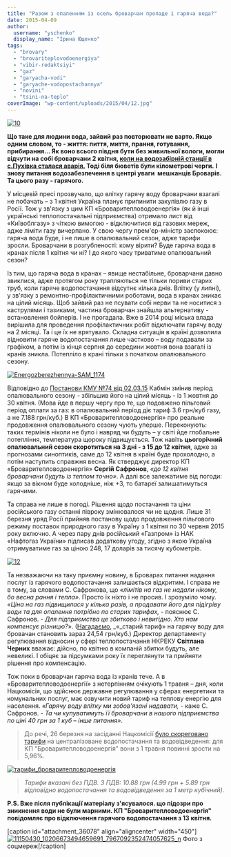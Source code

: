 ```yaml
---
title: "Разом з опаленням із осель броварчан пропаде і гаряча вода?"
date: 2015-04-09
author: 
  username: "yschenko"
  display_name: "Ірина Ющенко"
tags: 
  - "brovary"
  - "brovariteplovodoenergiya"
  - "vibir-redaktsiyi"
  - "gaz"
  - "garyacha-vodi"
  - "garyache-vodopostachannya"
  - "novini"
  - "tsini-na-teplo"
coverImage: "wp-content/uploads/2015/04/12.jpg"
---
```


[![10](https://mpz.brovary.org/wp-content/uploads/2015/04/10.jpg)](https://mpz.brovary.org/wp-content/uploads/2015/04/10.jpg)

**Що таке для людини вода, зайвий раз повторювати не варто. Якщо одним словом, то - життя: пиття, миття, прання, готування, прибирання... Як воно всього півдня бути без живильної вологи, могли відчути на собі броварчани 2 квітня, [коли на водозабірній станції в с.Пухівка сталася аварія.](https://mpz.brovary.org/brovari-bez-vodi-shho-stalosya-i-koli-dzherelo-zhittya-povernetsya-v-krani/) Тоді біля бюветів були кілометрові черги.** **І знову питання водозабезпечення в центрі уваги  мешканців Броварів. Та цього разу - гарячого.**

У місцевій пресі прозвучало, що влітку гарячу воду броварчани взагалі не побачать – з 1 квітня Україна планує припинити закупівлю газу в Росії. Тож у зв'язку з цим КП «Броваритепловодоенергія» (як й інші українські теплопостачальні підприємства) отримало лист від «Київоблгазу» з чіткою вимогою - відключитися від газових мереж, адже ліміти газу вичерпано. У свою чергу прем'єр-міністр заспокоює: гаряча вода буде, і не лише в опалювальний сезон, адже тарифи зросли. Броварчани в розгубленості: кому вірити? Буде гаряча вода в кранах після 1 квітня чи ні? І до якого часу триватиме опалювальний сезон?

Із тим, що гаряча вода в кранах – явище нестабільне, броварчани давно звиклися, адже протягом року трапляються не тільки пориви старих труб, коли гаряче водопостачання відсутнє кілька днів. Влітку (у липні), у зв'язку з ремонтно-профілактичними роботами, вода в кранах зникає на цілий місяць. Щоб зайвий раз не псувати собі нерви та не носитися з каструлями і тазиками, частина броварчан знайшла альтернативу - встановлення бойлерів. І не прогадала. Вже в 2014 році міська влада вирішила для проведення профілактичних робіт відключати гарячу воду на 2 місяці. Та і це їх не врятувало. Складна ситуація в країні дозволила відновити гаряче водопостачання лише частково – воду подавали за графіком, а потім із кінця серпня до середини жовтня вона взагалі із кранів зникла. Потепліло в крані тільки з початком опалювального сезону.

[![Energozberezhennya-SAM_1174](https://mpz.brovary.org/wp-content/uploads/2015/04/Energozberezhennya-SAM_1174.jpg)](https://mpz.brovary.org/wp-content/uploads/2015/04/Energozberezhennya-SAM_1174.jpg)

Відповідно до [Постанови КМУ №74 від 02.03.15](https://zakon4.rada.gov.ua/laws/show/74-2015-%D0%BF) Кабмін змінив період опалювального сезону - збільшив його на цілий місяць - із 1 жовтня до 30 квітня. (Мова йде в першу чергу про те, що подовжено пільговий період оплати за газ: в опалювальний період діє тариф 3.6 грн/куб газу, а не 7.188 грн/куб.) В КП «Броваритепловодоенергія» про реальне продовження опалювального сезону чують уперше. Переконують: таких термінів ніколи не було і навряд чи будуть – у світі йде глобальне потепління, температура щороку підвищується. Тож навіть **цьогорічний опалювальний сезон скоротиться на 3 дні - з 15 до 12 квітня**, адже за прогнозами синоптиків, саме до 12 квітня в країні буде прохолодно, а потім наступить справжня весна. Як стверджує директор КП «Броваритепловодоенергія» **Сергій Сафронов**, _«до 12 квітня броварчани будуть із теплом точно»_. А далі все залежатиме від погоди: якщо за вікном буде холодніше, ніж +3, то батареї залишатимуться гарячими.

Та справа не лише в погоді. Рішення щодо постачання та ціни російського газу останні півроку змінювалося чи не щодня. Лише 31 березня уряд Росії прийняв постанову щодо продовження пільгового режиму поставок природного газу в Україну з 1 квітня по 30 червня 2015 року включно. А через пару днів російський «Газпром» із НАК «Нафтогаз України» підписав додаткову угоду, згідно з якою Україна отримуватиме газ за ціною 248, 17 доларів за тисячу кубометрів.

[![12](https://mpz.brovary.org/wp-content/uploads/2015/04/12.jpg)](https://mpz.brovary.org/wp-content/uploads/2015/04/12.jpg)

Та незважаючи на таку приємну новину, в Броварах питання надання послуг із гарячого водопостачання залишається відкритим. І справа не в тому, за словами С. Сафронова, що _«лімітів на газ не надали нікому, бо весна рання і тепла»_. Просто їх ніхто і не просив. І зрозуміло чому. _«Ціна на газ підвищилася у кілька разів, а продавати його для підігріву води та для опалення потрібно по старих тарифах,_ \- пояснює С. Сафронов. - _Для підприємства це збитково і невигідно. Хто нам компенсує різницю?_». ([Нагадаємо](https://mpz.brovary.org/tarifi-na-zhitlovo-komunalni-poslugi-dlya-brovarchan-skilki-platimo-i-skilki-budemo-platiti/), _«_старий тариф» на гарячу воду для бровачан становить зараз 24,54 грн/куб.) Директор департаменту регулювання відносин у сфері теплопостачання НКРЕКУ **Світлана Черних** вважає: дійсно, по квітню в компаній збитки будуть, але невеликі. І обіцяє за підсумками року їх переглянути та прийняти рішення про компенсацію.

Тож поки в броварчан гаряча вода із кранів тече. А в «Броваритепловодоенергії» з нетерпінням очікують 1 травня – дня, коли Нацкомісія, що здійснює державне регулювання у сферах енергетики та комунальних послуг, має озвучити новий тариф на теплову енергію для населення. _«Гарячу воду влітку ми зобов'язані надавати,_ - каже С. Сафронов. - _Та чи купуватимуть її броварчани в нашого підприємства по ціні 40 грн за 1 куб – інше питання»_.

> До речі, 26 березня на засіданні Нацкомісії [було скореговано тарифи](https://www.nerc.gov.ua/?news=4324) на централізоване водопостачання та водовідведення: для КП "Броваритепловодоенергія" вони з 1 травня повинні зрости на 5,96%.

[![тарифи_броваритепловодоенергія](https://mpz.brovary.org/wp-content/uploads/2015/04/tarifi_brovariteplovodoenergiya.jpg)](https://mpz.brovary.org/wp-content/uploads/2015/04/tarifi_brovariteplovodoenergiya.jpg)

> _Тарифи вказані без ПДВ. З ПДВ: 10.88 грн (4.99 грн + 5.89 грн відповідно водопостачання та водовідведення за 1 метр кубічний)._

**P.S. Вже після публікації матеріалу з'ясувалося. що підозри про зникнення води не були марними. КП "Броваритепловодоенергія" повідомляє про відключення гарячого водопостачання з 13 квітня.**

\[caption id="attachment\_36078" align="aligncenter" width="450"\][![11150430_10206673494659691_7967092352474057625_n](https://mpz.brovary.org/wp-content/uploads/2015/04/11150430_10206673494659691_7967092352474057625_n.jpg)](https://mpz.brovary.org/wp-content/uploads/2015/04/11150430_10206673494659691_7967092352474057625_n.jpg) Фото з соцмереж\[/caption\]
